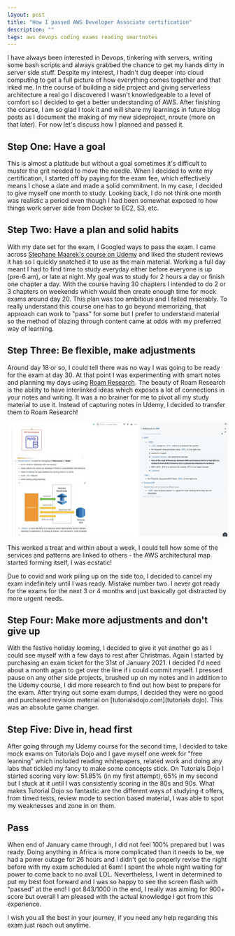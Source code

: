 ```yaml
---
layout: post
title: "How I passed AWS Developer Associate certification"
description: ""
tags: aws devops coding exams reading smartnotes
---
```


I have always been interested in Devops, tinkering with servers, writing some bash scripts and always grabbed the chance to get my hands dirty in server side stuff. Despite my interest, I hadn't dug deeper into cloud computing to get a full picture of how everything comes together and that irked me. In the course of building a side project and giving serverless architecture a real go I discovered I wasn't knowledgeable to a level of comfort so I decided to get a better understanding of AWS. After finishing the course, I am so glad I took it and will share my learnings in future blog posts as I document the making of my new sideproject, nroute (more on that later). For now let's discuss how I planned and passed it.

<!--more-->

## Step One: Have a goal

This is almost a platitude but without a goal sometimes it's difficult to muster the grit needed to move the needle. When I decided to write my certification, I started off by paying for the exam fee, which effectively means I chose a date and made a solid commitment. In my case, I decided to give myself one month to study. Looking back, I do not think one month was realistic a period even though I had been somewhat exposed to how things work server side from Docker to EC2, S3, etc.

## Step Two: Have a plan and solid habits

With my date set for the exam, I Googled ways to pass the exam. I came across [Stephane Maarek's course on Udemy](https://www.udemy.com/course/aws-certified-developer-associate-dva-c01/) and liked the student reviews it has so I quickly snatched it to use as the main material. Working a full day meant I had to find time to study everyday either before everyone is up (pre-6 am), or late at night. My goal was to study for 2 hours a day or finish one chapter a day. With the course having 30 chapters I intended to do 2 or 3 chapters on weekends which would then create enough time for mock exams around day 20. This plan was too ambitious and I failed miserably. To really understand this course one has to go beyond memorizing, that approach can work to "pass" for some but I prefer to understand material so the method of blazing through content came at odds with my preferred way of learning.

## Step Three: Be flexible, make adjustments

Around day 18 or so, I could tell there was no way I was going to be ready for the exam at day 30. At that point I was experimenting with smart notes and planning my days using [Roam Research](www.roamresearch.com). The beauty of Roam Research is the ability to have interlinked ideas which exposes a lot of connections in your notes and writing. It was a no brainer for me to pivot all my study material to use it. Instead of capturing notes in Udemy, I decided to transfer them to Roam Research!

![Roam Research](/public/images/rr.png)

This worked a treat and within about a week, I could tell how some of the services and patterns are linked to others - the AWS architectural map started forming itself, I was ecstatic!

Due to covid and work piling up on the side too, I decided to cancel my exam indefinitely until I was ready. Mistake number two. I never got ready for the exams for the next 3 or 4 months and just basically got distracted by more urgent needs.

## Step Four: Make more adjustments and don't give up

With the festive holiday looming, I decided to give it yet another go as I could see myself with a few days to rest after Christmas. Again I started by purchasing an exam ticket for the 31st of January 2021. I decided I'd need about a month again to get over the line if i could commit myself. I pressed pause on any other side projects, brushed up on my notes and in addition to the Udemy course, I did more research to find out how best to prepare for the exam. After trying out some exam dumps, I decided they were no good and purchased revision material on [tutorialsdojo.com](tutorials dojo). This was an absolute game changer.

## Step Five: Dive in, head first

After going through my Udemy course for the second time, I decided to take mock exams on Tutorials Dojo and I gave myself one week for "free learning" which included reading whitepapers, related work and doing any labs that tickled my fancy to make some concepts stick. On Tutorials Dojo I started scoring very low: 51.85% (in my first attempt), 65% in my second but I stuck at it until I was consistently scoring in the 80s and 90s. What makes Tutorial Dojo so fantastic are the different ways of studying it offers, from timed tests, review mode to section based material, I was able to spot my weaknesses and zone in on them.

## Pass

When end of January came through, I did not feel 100% prepared but I was ready. Doing anything in Africa is more complicated than it needs to be, we had a power outage for 26 hours and I didn't get to properly revise the night before with my exam scheduled at 6am! I spent the whole night waiting for power to come back to no avail LOL. Nevertheless, I went in determined to put my best foot forward and I was so happy to see the screen flash with "passed" at the end! I got 843/1000 in the end, I really was aiming for 900+ score but overall I am pleased with the actual knowledge I got from this experience.

I wish you all the best in your journey, if you need any help regarding this exam just reach out anytime.
